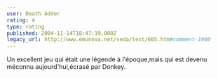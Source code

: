 ```yaml
---
user: Death Adder
rating: 4
type: rating
published: 2004-11-14T18:47:19.000Z
legacy_url: http://www.emunova.net/veda/test/605.htm#comment-1960
---
```

Un excellent jeu qui était une légende à l'époque,mais qui est devenu méconnu aujourd'hui,écrasé par Donkey.